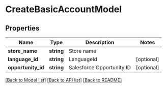 # CreateBasicAccountModel

## Properties
Name | Type | Description | Notes
------------ | ------------- | ------------- | -------------
**store_name** | **string** | Store name | 
**language_id** | **string** | LanguageId | [optional] 
**opportunity_id** | **string** | Salesforce Opportunity ID | [optional] 

[[Back to Model list]](../README.md#documentation-for-models) [[Back to API list]](../README.md#documentation-for-api-endpoints) [[Back to README]](../README.md)


